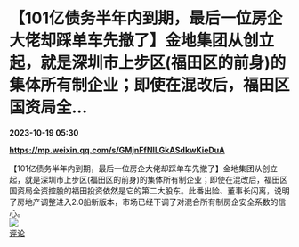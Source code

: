 # 【101亿债务半年内到期，最后一位房企大佬却踩单车先撤了】金地集团从创立起，就是深圳市上步区(福田区的前身)的集体所有制企业；即使在混改后，福田区国资局全...

**2023-10-19 05:30**

**https://mp.weixin.qq.com/s/GMjnFfNILGkASdkwKieDuA**

【101亿债务半年内到期，最后一位房企大佬却踩单车先撤了】金地集团从创立起，就是深圳市上步区(福田区的前身)的集体所有制企业；即使在混改后，福田区国资局全资控股的福田投资依然是它的第二大股东。此番出险、董事长闪离，说明了房地产调整进入2.0船新版本，市场已经下调了对混合所有制房企安全系数的信心。  
![](https://img3.chouti.com/CHOUTI_231018_C212F8CA6ED7495AA880C178FAEDBB94.png)  
[评论](https://m.chouti.com/link/40329769)
